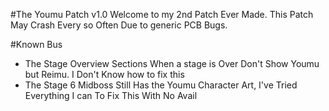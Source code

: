 #The Youmu Patch v1.0
Welcome to my 2nd Patch Ever Made.
This Patch May Crash Every so Often Due to generic PCB Bugs.

#Known Bus
- The Stage Overview Sections When a stage is Over Don't Show Youmu but Reimu. I Don't Know how to fix this
- The Stage 6 Midboss Still Has the Youmu Character Art, I've Tried Everything I can To Fix This With No Avail

